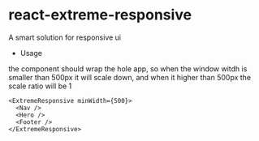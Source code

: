 # react-extreme-responsive
A smart solution for responsive ui

* Usage

the component should wrap the hole app, so when the window witdh is smaller than 500px it will scale down, and when it higher than 500px the scale ratio will be 1
```tsx
<ExtremeResponsive minWidth={500}>
  <Nav />
  <Hero />
  <Footer />
</ExtremeResponsive>
```
